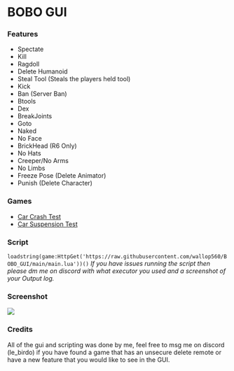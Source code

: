 # BOBO GUI
### Features

- Spectate
- Kill
- Ragdoll
- Delete Humanoid
- Steal Tool (Steals the players held tool)
- Kick
- Ban (Server Ban)
- Btools 
- Dex
- BreakJoints
- Goto
- Naked
- No Face
- BrickHead (R6 Only)
- No Hats
- Creeper/No Arms
- No Limbs
- Freeze Pose (Delete Animator)
- Punish (Delete Character)

### Games

- [Car Crash Test](https://www.roblox.com/games/7720943627)
- [Car Suspension Test](https://www.roblox.com/games/6816975827)

### Script

``loadstring(game:HttpGet('https://raw.githubusercontent.com/wallop560/BOBO_GUI/main/main.lua'))()``
*If you have issues running the script then please dm me on discord with what executor you used and a screenshot of your Output log.*

### Screenshot

![](https://cdn.upload.systems/uploads/Dz3bcZMQ.png)

### Credits

All of the gui and scripting was done by me, feel free to msg me on discord (le_birdo) if you have found a game that has an unsecure delete remote or have a new feature that you would like to see in the GUI.
